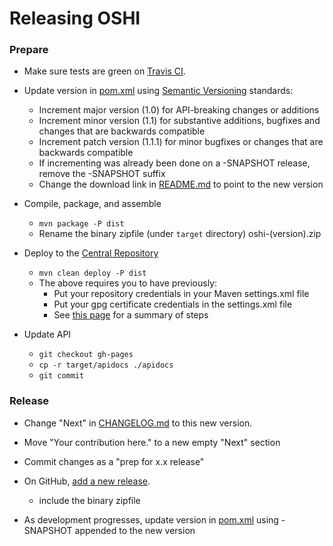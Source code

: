 Releasing OSHI
=====================

### Prepare

* Make sure tests are green on [Travis CI](https://travis-ci.org/dblock/oshi).
* Update version in [pom.xml](pom.xml) using [Semantic Versioning](http://semver.org/) standards:
	* Increment major version (1.0) for API-breaking changes or additions
	* Increment minor version (1.1) for substantive additions, bugfixes and changes that are backwards compatible
	* Increment patch version (1.1.1) for minor bugfixes or changes that are backwards compatible
	* If incrementing was already been done on a -SNAPSHOT release, remove the -SNAPSHOT suffix
	* Change the download link in [README.md](README.md) to point to the new version

* Compile, package, and assemble
	* `mvn package -P dist`
	* Rename the binary zipfile (under `target` directory) oshi-(version).zip
* Deploy to the [Central Repository](https://oss.sonatype.org/)
	* `mvn clean deploy -P dist`
	* The above requires you to have previously:
		* Put your repository credentials in your Maven settings.xml file
		* Put your gpg certificate credentials in the settings.xml file
		* See [this page](http://central.sonatype.org/pages/apache-maven.html) for a summary of steps
* Update API
	* `git checkout gh-pages`
	* `cp -r target/apidocs ./apidocs`
	* `git commit`

### Release

* Change "Next" in [CHANGELOG.md](CHANGELOG.md) to this new version.
* Move "Your contribution here." to a new empty "Next" section
* Commit changes as a "prep for x.x release"

* On GitHub, [add a new release](https://github.com/dblock/oshi/releases/new).
	* include the binary zipfile
	
* As development progresses, update version in [pom.xml](pom.xml) using -SNAPSHOT appended to the new version